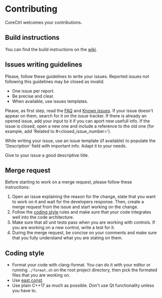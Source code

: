 # Contributing
CoreCtrl welcomes your contributions.

## Build instructions
You can find the build instructions on the [wiki](https://gitlab.com/corectrl/corectrl/wikis/Installation).

## Issues writing guidelines
Please, follow these guidelines to write your issues. Reported issues not following this guidelines may be closed as invalid.

* One issue per report.
* Be precise and clear.
* When available, use issues templates.

Please, as first step, read the [FAQ](https://gitlab.com/corectrl/corectrl/wikis/FAQ) and [Known issues](https://gitlab.com/corectrl/corectrl/wikis/Known-issues). If your issue doesn't appear on them, search for it on the issue tracker. If there is already an opened issue, add your input to it if you can aport new usefull info. If the issue is closed, open a new one and include a reference to the old one (for example, add 'Related to #<closed_issue_number>').

While writing your issue, use an issue template (if available) to populate the 'Description' field with important info. Adapt it to your needs.

Give to your issue a good descriptive title.

## Merge request
Before starting to work on a merge request, please follow these instructions:

1. Open an issue explaining the reason for the change, state that you want to work on it and wait for the developers response. Then, create a merge request from the issue and start working on the change.
2. Follow the [coding style](#coding-style) rules and make sure that your code integrates well into the code architecture.
3. Make sure that all unit tests pass when you are working with controls. If you are working on a new control, write a test for it.
4. During the merge request, be concise on your comments and make sure that you fully understand what you are stating on them.

## Coding style
* Format your code with clang-format. You can do it with your editor or running `./format.sh` on the root project directory, then pick the formated files that you are working on.
* Use [east const](https://mariusbancila.ro/blog/2018/11/23/join-the-east-const-revolution/).
* Use plain C++17 as much as possible. Don't use Qt functionality unless you have to.
